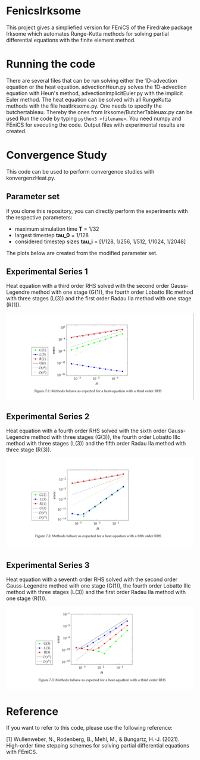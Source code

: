 # FenicsIrksome

This project gives a simpliefied version for FEniCS of the Firedrake package Irksome which automates Runge-Kutta methods for solving partial differential equations with the finite element method.

# Running the code

There are several files that can be run solving either the 1D-advection equation or the heat equation. advectionHeun.py solves the 1D-advection equation with Heun's method, advectionImplicitEuler.py with the implicit Euler method.
The heat equation can be solved with all RungeKutta methods with the file heatIrksome.py. One needs to specify the butchertableau. Thereby the ones from Irksome/ButcherTableuax.py can be used
Run the code by typing ```python3 <filename>```. You need numpy and FEniCS for executing the code. Output files with experimental results are created. 

# Convergence Study

This code can be used to perform convergence studies with konvergenzHeat.py.   

## Parameter set 

If you clone this repository, you can directly perform the experiments  with the respective parameters:

* maximum simulation time **T** = 1/32
* largest timestep **tau_0** = 1/128
* considered timestep sizes **tau_i** = [1/128, 1/256, 1/512, 1/1024, 1/2048]

The plots below are created from the modified parameter set.

## Experimental Series 1

Heat equation with a third order RHS solved with the second order Gauss-Legendre method with one stage (G(1)), the fourth order Lobatto IIIc method with three stages (L(3)) and the first order Radau IIa method with one stage (R(1)).

![](./konvergenz1.png)

## Experimental Series 2

Heat equation with a fourth order RHS solved with the sixth order Gauss-Legendre method with three stages (G(3)), the fourth order Lobatto IIIc method with three stages (L(3)) and the fifth order Radau IIa method with three stage (R(3)).

![](./konvergenz2.png)

## Experimental Series 3

Heat equation with a seventh order RHS solved with the second order Gauss-Legendre method with one stage (G(1)), the fourth order Lobatto IIIc method with three stages (L(3)) and the first order Radau IIa method with one stage (R(1)).

![](./konvergenz3.png)

# Reference

If you want to refer to this code, please use the following reference:

[1] Wullenweber, N., Rodenberg, B., Mehl, M., & Bungartz, H.-J. (2021). High-order time stepping schemes for solving partial differential equations with FEniCS.
